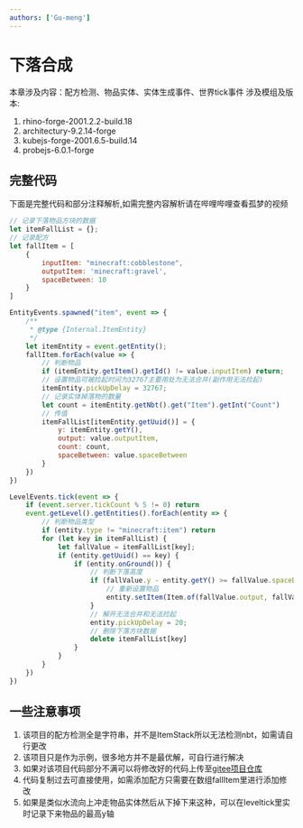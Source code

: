 ```yaml
---
authors: ['Gu-meng']
---
```

# 下落合成
本章涉及内容：配方检测、物品实体、实体生成事件、世界tick事件
涉及模组及版本:
1. rhino-forge-2001.2.2-build.18
2. architectury-9.2.14-forge
3. kubejs-forge-2001.6.5-build.14
4. probejs-6.0.1-forge

## 完整代码
下面是完整代码和部分注释解析,如需完整内容解析请在哔哩哔哩查看孤梦的视频
```js
// 记录下落物品方块的数据
let itemFallList = {};
// 记录配方
let fallItem = [
    {
        inputItem: "minecraft:cobblestone",
        outputItem: 'minecraft:gravel',
        spaceBetween: 10
    }
]

EntityEvents.spawned("item", event => {
    /**
     * @type {Internal.ItemEntity}
     */
    let itemEntity = event.getEntity();
    fallItem.forEach(value => {
        // 判断物品
        if (itemEntity.getItem().getId() != value.inputItem) return;
        // 设置物品可被捡起时间为32767主要用处为无法合并(副作用无法捡起)
        itemEntity.pickUpDelay = 32767;
        // 记录实体掉落物的数量
        let count = itemEntity.getNbt().get("Item").getInt("Count")
        // 传值
        itemFallList[itemEntity.getUuid()] = {
            y: itemEntity.getY(),
            output: value.outputItem,
            count: count,
            spaceBetween: value.spaceBetween
        }
    })
})

LevelEvents.tick(event => {
    if (event.server.tickCount % 5 != 0) return
    event.getLevel().getEntities().forEach(entity => {
        // 判断物品类型
        if (entity.type != "minecraft:item") return
        for (let key in itemFallList) {
            let fallValue = itemFallList[key];
            if (entity.getUuid() == key) {
                if (entity.onGround()) {
                    // 判断下落高度
                    if (fallValue.y - entity.getY() >= fallValue.spaceBetween) {
                        // 重新设置物品
                        entity.setItem(Item.of(fallValue.output, fallValue.count))
                    }
                    // 解开无法合并和无法捡起
                    entity.pickUpDelay = 20;
                    // 删除下落方块数据
                    delete itemFallList[key]
                }
            }
        }
    })
})
```

## 一些注意事项
1. 该项目的配方检测全是字符串，并不是ItemStack所以无法检测nbt，如需请自行更改
2. 该项目只是作为示例，很多地方并不是最优解，可自行进行解决
3. 如果对该项目代码部分不满可以将修改好的代码上传至[gitee项目仓库](https://gitee.com/gumengmengs/kubejs-course)
4. 代码复制过去可直接使用，如需添加配方只需要在数组fallItem里进行添加修改
5. 如果是类似水流向上冲走物品实体然后从下掉下来这种，可以在leveltick里实时记录下来物品的最高y轴